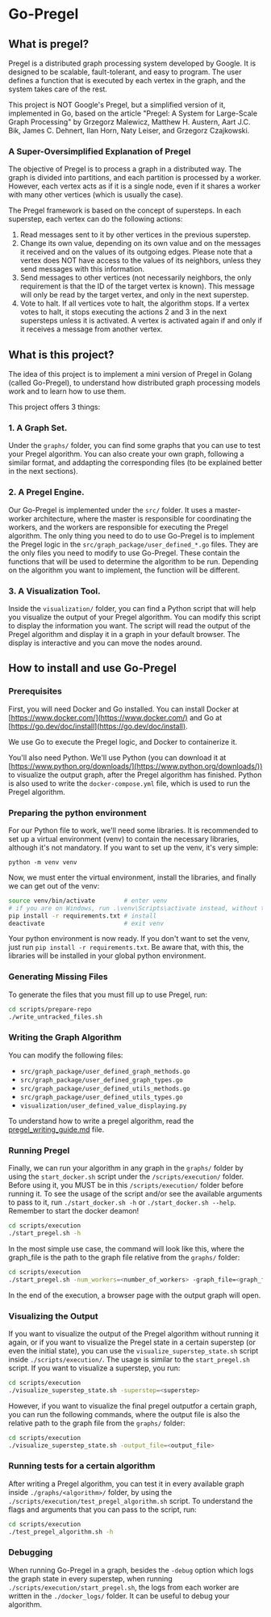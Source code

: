 # Go-Pregel

## What is pregel?

Pregel is a distributed graph processing system developed by Google. It is designed to be scalable, fault-tolerant, and easy to program. The user defines a function that is executed by each vertex in the graph, and the system takes care of the rest.

This project is NOT Google's Pregel, but a simplified version of it, implemented in Go, based on the article "Pregel: A System for Large-Scale Graph Processing" by Grzegorz Malewicz, Matthew H. Austern, Aart J.C. Bik, James C. Dehnert, Ilan Horn, Naty Leiser, and Grzegorz Czajkowski.

### A Super-Oversimplified Explanation of Pregel

The objective of Pregel is to process a graph in a distributed way. The graph is divided into partitions, and each partition is processed by a worker. However, each vertex acts as if it is a single node, even if it shares a worker with many other vertices (which is usually the case).

The Pregel framework is based on the concept of supersteps. In each superstep, each vertex can do the following actions:

1. Read messages sent to it by other vertices in the previous superstep.
2. Change its own value, depending on its own value and on the messages it received and on the values of its outgoing edges. Please note that a vertex does NOT have access to the values of its neighbors, unless they send messages with this information.
3. Send messages to other vertices (not necessarily neighbors, the only requirement is that the ID of the target vertex is known). This message will only be read by the target vertex, and only in the next superstep.
4. Vote to halt. If all vertices vote to halt, the algorithm stops. If a vertex votes to halt, it stops executing the actions 2 and 3 in the next supersteps unless it is activated. A vertex is activated again if and only if it receives a message from another vertex.

## What is this project?

The idea of this project is to implement a mini version of Pregel in Golang (called Go-Pregel), to understand how distributed graph processing models work and to learn how to use them.

This project offers 3 things:

### 1. A Graph Set.

Under the `graphs/` folder, you can find some graphs that you can use to test your Pregel algorithm. You can also create your own graph, following a similar format, and addapting the corresponding files (to be explained better in the next sections).

### 2. A Pregel Engine.

Our Go-Pregel is implemented under the `src/` folder. It uses a master-worker architecture, where the master is responsible for coordinating the workers, and the workers are responsible for executing the Pregel algorithm. The only thing you need to do to use Go-Pregel is to implement the Pregel logic in the `src/graph_package/user_defined_*.go` files. They are the only files you need to modify to use Go-Pregel. These contain the functions that will be used to determine the algorithm to be run. Depending on the algorithm you want to implement, the function will be different.

### 3. A Visualization Tool.

Inside the `visualization/` folder, you can find a Python script that will help you visualize the output of your Pregel algorithm. You can modify this script to display the information you want. The script will read the output of the Pregel algorithm and display it in a graph in your default browser. The display is interactive and you can move the nodes around.

## How to install and use Go-Pregel

### Prerequisites

First, you will need Docker and Go installed. You can install Docker at [https://www.docker.com/](https://www.docker.com/) and Go at [https://go.dev/doc/install](https://go.dev/doc/install).

We use Go to execute the Pregel logic, and Docker to containerize it.

You'll also need Python. We'll use Python (you can download it at [https://www.python.org/downloads/](https://www.python.org/downloads/)) to visualize the output graph, after the Pregel algorithm has finished. Python is also used to write the `docker-compose.yml` file, which is used to run the Pregel algorithm.

### Preparing the python environment

For our Python file to work, we'll need some libraries. It is recommended to set up a virtual environment (venv) to contain the necessary libraries, although it's not mandatory. If you want to set up the venv, it's very simple:

```
python -m venv venv
```

Now, we must enter the virtual environment, install the libraries, and finally we can get out of the venv:

```bash
source venv/bin/activate        # enter venv
# if you are on Windows, run .\venv\Scripts\activate instead, without the source command!
pip install -r requirements.txt # install
deactivate                      # exit venv
```

Your python environment is now ready. If you don't want to set the venv, just run `pip install -r requirements.txt`. Be aware that, with this, the libraries will be installed in your global python environment.

### Generating Missing Files

To generate the files that you must fill up to use Pregel, run:
```bash
cd scripts/prepare-repo
./write_untracked_files.sh
```

### Writing the Graph Algorithm

You can modify the following files:
+ `src/graph_package/user_defined_graph_methods.go`
+ `src/graph_package/user_defined_graph_types.go`
+ `src/graph_package/user_defined_utils_methods.go`
+ `src/graph_package/user_defined_utils_types.go`
+ `visualization/user_defined_value_displaying.py`

To understand how to write a pregel algorithm, read the [pregel_writing_guide.md](https://github.com/GaGandour/Go-Pregel/blob/main/pregel_writing_guide.md) file.

### Running Pregel

Finally, we can run your algorithm in any graph in the `graphs/` folder by using the `start_docker.sh` script under the `/scripts/execution/` folder. Before using it, you MUST be in this `/scripts/execution/` folder before running it. To see the usage of the script and/or see the available arguments to pass to it, run `./start_docker.sh -h` or `./start_docker.sh --help`. Remember to start the docker deamon!

```bash
cd scripts/execution
./start_pregel.sh -h
```

In the most simple use case, the command will look like this, where the graph_file is the path to the graph file relative from the `graphs/` folder:

```bash
cd scripts/execution
./start_pregel.sh -num_workers=<number_of_workers> -graph_file=<graph_file>
```

In the end of the execution, a browser page with the output graph will open.

### Visualizing the Output

If you want to visualize the output of the Pregel algorithm without running it again, or if you want to visualize the Pregel state in a certain superstep (or even the initial state), you can use the `visualize_superstep_state.sh` script inside `./scripts/execution/`. The usage is similar to the `start_pregel.sh` script. If you want to visualize a superstep, you run:

```bash
cd scripts/execution
./visualize_superstep_state.sh -superstep=<superstep>
```

However, if you want to visualize the final pregel outputfor a certain graph, you can run the following commands, where the output file is also the relative path to the graph file from the `graphs/` folder:

```bash
cd scripts/execution
./visualize_superstep_state.sh -output_file=<output_file>
```

### Running tests for a certain algorithm

After writing a Pregel algorithm, you can test it in every available graph inside `./graphs/<algorithm>/` folder, by using the `./scripts/execution/test_pregel_algorithm.sh` script. To understand the flags and arguments that you can pass to the script, run:

```bash
cd scripts/execution
./test_pregel_algorithm.sh -h
```

### Debugging

When running Go-Pregel in a graph, besides the `-debug` option which logs the graph state in every superstep, when running `./scripts/execution/start_pregel.sh`, the logs from each worker are written in the `./docker_logs/` folder. It can be useful to debug your algorithm.
